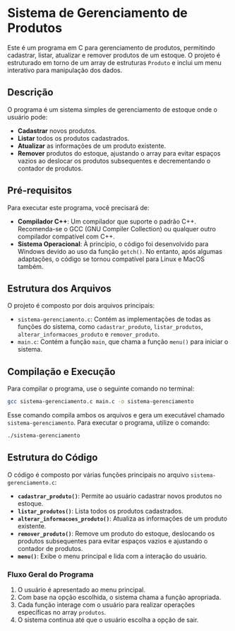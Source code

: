 # Sistema de Gerenciamento de Produtos

Este é um programa em C para gerenciamento de produtos, permitindo cadastrar, listar, atualizar e remover produtos de um estoque. O projeto é estruturado em torno de um array de estruturas `Produto` e inclui um menu interativo para manipulação dos dados.

## Descrição

O programa é um sistema simples de gerenciamento de estoque onde o usuário pode:

- **Cadastrar** novos produtos.
- **Listar** todos os produtos cadastrados.
- **Atualizar** as informações de um produto existente.
- **Remover** produtos do estoque, ajustando o array para evitar espaços vazios ao deslocar os produtos subsequentes e decrementando o contador de produtos.

## Pré-requisitos

Para executar este programa, você precisará de:

- **Compilador C++**: Um compilador que suporte o padrão C++. Recomenda-se o GCC (GNU Compiler Collection) ou qualquer outro compilador compatível com C++.
- **Sistema Operacional**: À princípio, o código foi desenvolvido para Windows devido ao uso da função `getch()`. No entanto, após algumas adaptações, o código se tornou compatível para Linux e MacOS também.

## Estrutura dos Arquivos

O projeto é composto por dois arquivos principais:

- `sistema-gerenciamento.c`: Contém as implementações de todas as funções do sistema, como `cadastrar_produto`, `listar_produtos`, `alterar_informacoes_produto` e `remover_produto`.
- `main.c`: Contém a função `main`, que chama a função `menu()` para iniciar o sistema.

## Compilação e Execução

Para compilar o programa, use o seguinte comando no terminal:

```bash
gcc sistema-gerenciamento.c main.c -o sistema-gerenciamento
```

Esse comando compila ambos os arquivos e gera um executável chamado `sistema-gerenciamento`. Para executar o programa, utilize o comando:

```bash
./sistema-gerenciamento
```

## Estrutura do Código

O código é composto por várias funções principais no arquivo `sistema-gerenciamento.c`:

- **`cadastrar_produto()`**: Permite ao usuário cadastrar novos produtos no estoque.
- **`listar_produtos()`**: Lista todos os produtos cadastrados.
- **`alterar_informacoes_produto()`**: Atualiza as informações de um produto existente.
- **`remover_produto()`**: Remove um produto do estoque, deslocando os produtos subsequentes para evitar espaços vazios e ajustando o contador de produtos.
- **`menu()`**: Exibe o menu principal e lida com a interação do usuário.

### Fluxo Geral do Programa

1. O usuário é apresentado ao menu principal.
2. Com base na opção escolhida, o sistema chama a função apropriada.
3. Cada função interage com o usuário para realizar operações específicas no array `produtos`.
4. O sistema continua até que o usuário escolha a opção de sair.